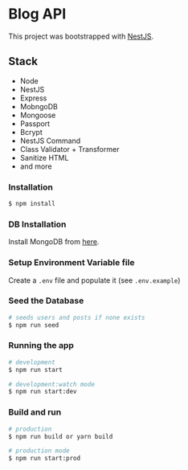 # Blog API

This project was bootstrapped with [NestJS]("http://nestjs.com/).

## Stack

- Node
- NestJS
- Express
- MobngoDB
- Mongoose
- Passport
- Bcrypt
- NestJS Command
- Class Validator + Transformer
- Sanitize HTML
- and more

### Installation

```bash
$ npm install
```

### DB Installation

Install MongoDB from [here]("https://www.mongodb.com/try/download/").

### Setup Environment Variable file

Create a `.env` file and populate it (see `.env.example`)

### Seed the Database

```bash
# seeds users and posts if none exists
$ npm run seed
```

### Running the app

```bash
# development
$ npm run start

# development:watch mode
$ npm run start:dev

```

### Build and run

```bash
# production
$ npm run build or yarn build

# production mode
$ npm run start:prod
```
